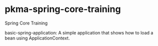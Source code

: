 # pkma-spring-core-training
Spring Core Training 


basic-spring-application: A simple application that shows how to load a bean using ApplicationContext.